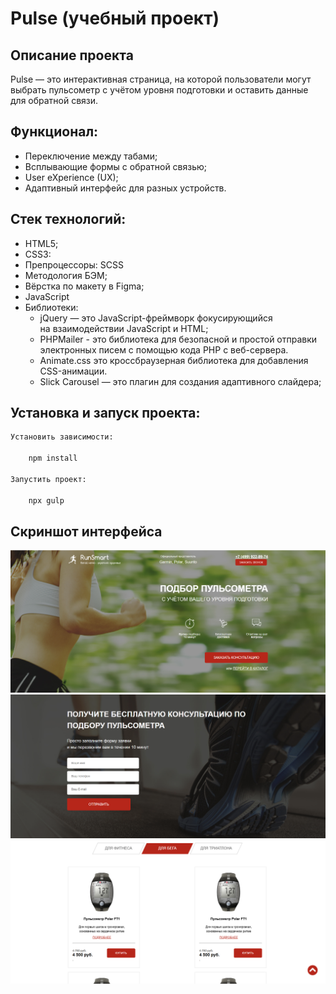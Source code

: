 # Pulse (учебный проект)

## Описание проекта
Pulse — это интерактивная страница, на которой пользователи могут выбрать пульсометр с учётом уровня подготовки и оставить данные для обратной связи.

## Функционал:
- Переключение между табами;
- Всплывающие формы с обратной связью;
- User eXperience (UX);
- Адаптивный интерфейс для разных устройств.

## Стек технологий:
- HTML5;
- CSS3:
- Препроцессоры: SCSS
- Методология БЭМ;
- Вёрстка по макету в Figma;
- JavaScript
- Библиотеки:
  - jQuery — это JavaScript-фреймворк фокусирующийся на взаимодействии JavaScript и HTML;
  - PHPMailer - это библиотека для безопасной и простой отправки электронных писем с помощью кода PHP с веб-сервера.
  - Animate.css это кроссбраузерная библиотека для добавления CSS-анимации.
  - Slick Carousel — это плагин для создания адаптивного слайдера;

## Установка и запуск проекта:
```bash
Установить зависимости:

    npm install

Запустить проект:

    npx gulp
```


## Скриншот интерфейса
![Главная страница](pulse.PNG)
![Форма обратной связи](pulse2.PNG)
![Список товаров](pulse3.PNG)
